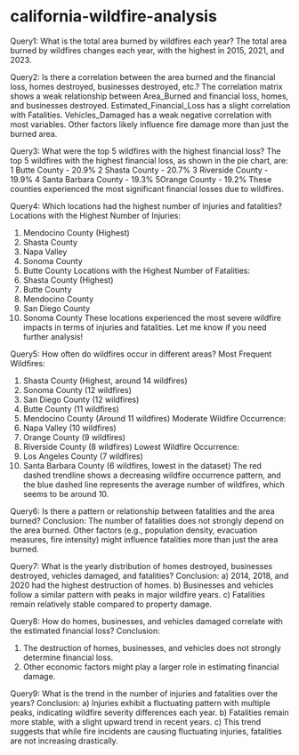 # california-wildfire-analysis

Query1: What is the total area burned by wildfires each year?
The total area burned by wildfires changes each year, with the highest in 2015, 2021, and 2023.

Query2: Is there a correlation between the area burned and the financial loss, homes destroyed, businesses destroyed, etc.?
The correlation matrix shows a weak relationship between Area_Burned and financial loss, homes, and businesses destroyed. Estimated_Financial_Loss has a slight correlation with Fatalities. Vehicles_Damaged has a weak negative correlation with most variables. Other factors likely influence fire damage more than just the burned area.

Query3: What were the top 5 wildfires with the highest financial loss?
The top 5 wildfires with the highest financial loss, as shown in the pie chart, are:
1 Butte County - 20.9%
2 Shasta County - 20.7%
3 Riverside County - 19.9%
4 Santa Barbara County - 19.3%
5Orange County - 19.2%
These counties experienced the most significant financial losses due to wildfires.

Query4: Which locations had the highest number of injuries and fatalities?
Locations with the Highest Number of Injuries:
1. Mendocino County (Highest)
2. Shasta County
3. Napa Valley
4. Sonoma County
5. Butte County
Locations with the Highest Number of Fatalities:
1. Shasta County (Highest)
2. Butte County
3. Mendocino County
4. San Diego County
5. Sonoma County
These locations experienced the most severe wildfire impacts in terms of injuries and fatalities. Let me know if you need further analysis!

Query5: How often do wildfires occur in different areas?
Most Frequent Wildfires:
1. Shasta County (Highest, around 14 wildfires)
2. Sonoma County (12 wildfires)
3. San Diego County (12 wildfires)
4. Butte County (11 wildfires)
5. Mendocino County (Around 11 wildfires)
Moderate Wildfire Occurrence:
1. Napa Valley (10 wildfires)
2. Orange County (9 wildfires)
3. Riverside County (8 wildfires)
Lowest Wildfire Occurrence:
1. Los Angeles County (7 wildfires)
2. Santa Barbara County (6 wildfires, lowest in the dataset)
The red dashed trendline shows a decreasing wildfire occurrence pattern, and the blue dashed line represents the average number of wildfires, which seems to be around 10.

Query6: Is there a pattern or relationship between fatalities and the area burned?
Conclusion:
The number of fatalities does not strongly depend on the area burned.
Other factors (e.g., population density, evacuation measures, fire intensity) might influence fatalities more than just the area burned.

Query7: What is the yearly distribution of homes destroyed, businesses destroyed, vehicles damaged, and fatalities?
Conclusion:
a) 2014, 2018, and 2020 had the highest destruction of homes.
b) Businesses and vehicles follow a similar pattern with peaks in major wildfire years.
c) Fatalities remain relatively stable compared to property damage.

Query8: How do homes, businesses, and vehicles damaged correlate with the estimated financial loss?
Conclusion:
1. The destruction of homes, businesses, and vehicles does not strongly determine financial loss.
2. Other economic factors might play a larger role in estimating financial damage.
   
Query9: What is the trend in the number of injuries and fatalities over the years?
Conclusion:
a) Injuries exhibit a fluctuating pattern with multiple peaks, indicating wildfire severity differences each year.
b) Fatalities remain more stable, with a slight upward trend in recent years.
c) This trend suggests that while fire incidents are causing fluctuating injuries, fatalities are not increasing drastically.
